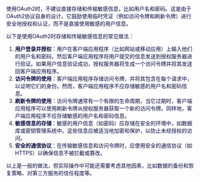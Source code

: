 <font style="color:rgb(5, 7, 59);background-color:rgb(253, 253, 254);">使用OAuth2时，不建议直接存储和传输敏感信息，比如用户名和密码。这是由于OAuth2协议自身的设计，它鼓励使用临时凭证（例如访问令牌和刷新令牌）进行安全地授权和认证，而不是直接使用敏感的用户信息。</font>

<font style="color:rgb(5, 7, 59);background-color:rgb(253, 253, 254);">以下是使用OAuth2时存储和传输敏感信息的常见做法：</font>

1. **<font style="color:rgb(5, 7, 59);background-color:rgb(253, 253, 254);">用户登录并授权</font>**<font style="color:rgb(5, 7, 59);background-color:rgb(253, 253, 254);">：用户在客户端应用程序（比如网站或移动应用）上输入他们的用户名和密码，然后客户端应用程序将用户提交的信息发送到授权服务器进行验证。如果用户信息验证成功，授权服务器将生成一个访问令牌并将其发送回客户端应用程序。</font>
2. **<font style="color:rgb(5, 7, 59);background-color:rgb(253, 253, 254);">访问令牌的使用</font>**<font style="color:rgb(5, 7, 59);background-color:rgb(253, 253, 254);">：客户端应用程序存储访问令牌，并将其包含在每个请求中，以证明它们的身份。然而，客户端应用程序不应存储敏感的用户名和密码信息。</font>
3. **<font style="color:rgb(5, 7, 59);background-color:rgb(253, 253, 254);">刷新令牌的使用</font>**<font style="color:rgb(5, 7, 59);background-color:rgb(253, 253, 254);">：访问令牌通常有一个有限的生命周期，当它过期时，客户端应用程序可以使用刷新令牌从授权服务器获取一个新的访问令牌。同样地，客户端应用程序不应存储敏感的用户名和密码信息。</font>
4. **<font style="color:rgb(5, 7, 59);background-color:rgb(253, 253, 254);">敏感信息的存储</font>**<font style="color:rgb(5, 7, 59);background-color:rgb(253, 253, 254);">：敏感的用户信息（如密码）应存储在安全的环境中，如数据库或密钥管理系统中。这些信息应被适当地加密和保护，以防止未经授权的访问。</font>
5. **<font style="color:rgb(5, 7, 59);background-color:rgb(253, 253, 254);">安全的通信协议</font>**<font style="color:rgb(5, 7, 59);background-color:rgb(253, 253, 254);">：在传输敏感信息和访问令牌时，应使用安全的通信协议（如HTTPS）以确保信息不被拦截或篡改。</font>

<font style="color:rgb(5, 7, 59);background-color:rgb(253, 253, 254);">以上是一般的做法，但实际操作中可能还需要考虑其他因素，比如数据的备份和恢复策略、对第三方服务的信任程度等。</font>

